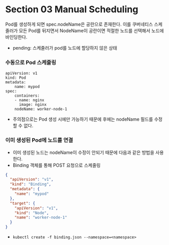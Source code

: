 # Section 03 Manual Scheduling

Pod를 생성하게 되면 spec.nodeName은 공란으로 존재한다. 이를 쿠버네티스 스케줄러가 모든 Pod를 뒤지면서 NodeName이
공란이면 적절한 노드를 선택해서 노드에 바인딩한다.
- pending: 스케줄러가 pod를 노드에 할당하지 않은 상태

### 수동으로 Pod 스케줄링
~~~
apiVersion: v1
kind: Pod
metadata:
    name: mypod
spec:
    containers:
    - name: nginx
      image: nginx
    nodeName: worker-node-1
~~~
- 주의점으로는 Pod 생성 시에만 가능하기 때문에 후에는 nodeName 필드를 수정할 수 없다.

### 이미 생성된 Pod에 노드를 연결
- 이미 생성된 노드는 nodeName이 수정이 안되기 때문에 다음과 같은 방법을 사용한다.
- Binding 객체를 통해 POST 요청으로 스케줄링
~~~json
{
  "apiVersion": "v1",
  "kind": "Binding",
  "metadata": {
    "name": "mypod"
  },
  "target": {
    "apiVersion": "v1",
    "kind": "Node",
    "name": "worker-node-1"
  }
}
~~~
- `kubectl create -f binding.json --namespace=<namespace>`